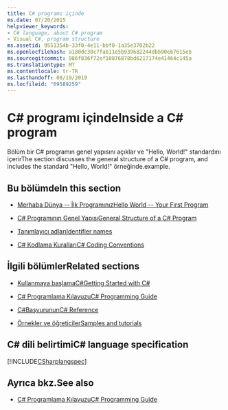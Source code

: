 ```yaml
---
title: C# programı içinde
ms.date: 07/20/2015
helpviewer_keywords:
- C# language, about C# program
- Visual C#, program structure
ms.assetid: 9551354b-33f0-4e11-bbf0-1a35e3702b22
ms.openlocfilehash: a180dc30c7fab11e5b939682244dbb90eb7615eb
ms.sourcegitcommit: 986f836f72ef10876878bd6217174e41464c145a
ms.translationtype: MT
ms.contentlocale: tr-TR
ms.lasthandoff: 08/19/2019
ms.locfileid: "69589259"
---
```

# <a name="inside-a-c-program"></a><span data-ttu-id="4aff0-102">C# programı içinde</span><span class="sxs-lookup"><span data-stu-id="4aff0-102">Inside a C# program</span></span>

<span data-ttu-id="4aff0-103">Bölüm bir C# programın genel yapısını açıklar ve "Hello, World!" standardını içerir</span><span class="sxs-lookup"><span data-stu-id="4aff0-103">The section discusses the general structure of a C# program, and includes the standard "Hello, World!"</span></span> <span data-ttu-id="4aff0-104">örneğinde.</span><span class="sxs-lookup"><span data-stu-id="4aff0-104">example.</span></span>

## <a name="in-this-section"></a><span data-ttu-id="4aff0-105">Bu bölümde</span><span class="sxs-lookup"><span data-stu-id="4aff0-105">In this section</span></span>

- [<span data-ttu-id="4aff0-106">Merhaba Dünya -- İlk Programınız</span><span class="sxs-lookup"><span data-stu-id="4aff0-106">Hello World -- Your First Program</span></span>](hello-world-your-first-program.md)

- [<span data-ttu-id="4aff0-107">C# Programının Genel Yapısı</span><span class="sxs-lookup"><span data-stu-id="4aff0-107">General Structure of a C# Program</span></span>](general-structure-of-a-csharp-program.md)

- [<span data-ttu-id="4aff0-108">Tanımlayıcı adları</span><span class="sxs-lookup"><span data-stu-id="4aff0-108">Identifier names</span></span>](identifier-names.md)

- [<span data-ttu-id="4aff0-109">C# Kodlama Kuralları</span><span class="sxs-lookup"><span data-stu-id="4aff0-109">C# Coding Conventions</span></span>](coding-conventions.md)

## <a name="related-sections"></a><span data-ttu-id="4aff0-110">İlgili bölümler</span><span class="sxs-lookup"><span data-stu-id="4aff0-110">Related sections</span></span>

- [<span data-ttu-id="4aff0-111">Kullanmaya başlamaC#</span><span class="sxs-lookup"><span data-stu-id="4aff0-111">Getting Started with C#</span></span>](../../getting-started/index.md)

- [<span data-ttu-id="4aff0-112">C# Programlama Kılavuzu</span><span class="sxs-lookup"><span data-stu-id="4aff0-112">C# Programming Guide</span></span>](../index.md)

- [<span data-ttu-id="4aff0-113">C#Başvurunun</span><span class="sxs-lookup"><span data-stu-id="4aff0-113">C# Reference</span></span>](../../language-reference/index.md)

- [<span data-ttu-id="4aff0-114">Örnekler ve öğreticiler</span><span class="sxs-lookup"><span data-stu-id="4aff0-114">Samples and tutorials</span></span>](../../../samples-and-tutorials/index.md)

## <a name="c-language-specification"></a><span data-ttu-id="4aff0-115">C# dili belirtimi</span><span class="sxs-lookup"><span data-stu-id="4aff0-115">C# language specification</span></span>

[!INCLUDE[CSharplangspec](~/includes/csharplangspec-md.md)]

## <a name="see-also"></a><span data-ttu-id="4aff0-116">Ayrıca bkz.</span><span class="sxs-lookup"><span data-stu-id="4aff0-116">See also</span></span>

- [<span data-ttu-id="4aff0-117">C# Programlama Kılavuzu</span><span class="sxs-lookup"><span data-stu-id="4aff0-117">C# Programming Guide</span></span>](../index.md)
